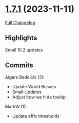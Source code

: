 # [1.7.1](https://github.com/sragia/Exlist/tree/1.7.1) (2023-11-11)

[Full Changelog](https://github.com/sragia/Exlist/compare/1.7...1.7.1)

## Highlights

 Small 10.2 updates 

## Commits

Aigars Bedeicis (3):

- Update World Bosses
- Small Updates
- Adjust how we hide tooltip

MarkW (1):

- Update affix thresholds

